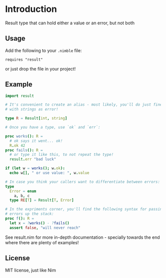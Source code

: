 # Introduction

Result type that can hold either a value or an error, but not both

## Usage

Add the following to your `.nimble` file:

```
requires "result"
```

or just drop the file in your project!

## Example

```nim
import result

# It's convenient to create an alias - most likely, you'll do just fine
# with strings as error!

type R = Result[int, string]

# Once you have a type, use `ok` and `err`:

proc works(): R =
  # ok says it went... ok!
  R.ok 42
proc fails(): R =
  # or type it like this, to not repeat the type!
  result.err "bad luck"

if (let w = works(); w.ok):
  echo w[], " or use value: ", w.value

# In case you think your callers want to differentiate between errors:
type
  Error = enum
    a, b, c
  type RE[T] = Result[T, Error]

# In the expriments corner, you'll find the following syntax for passing
# errors up the stack:
proc f(): R =
  let x = ?works() - ?fails()
  assert false, "will never reach"
```

See result.nim for more in-depth documentation - specially towards the end where
there are plenty of examples!

## License

MIT license, just like Nim
